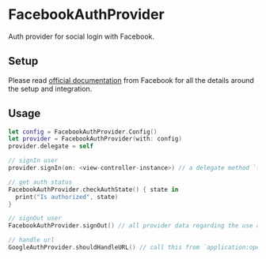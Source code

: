 # FacebookAuthProvider

Auth provider for social login with Facebook.

## Setup
Please read [official documentation](https://developers.facebook.com/docs/facebook-login/ios) from Facebook for all the details around the setup and integration.

## Usage

```swift
let config = FacebookAuthProvider.Config()
let provider = FacebookAuthProvider(with: config)
provider.delegate = self

// signIn user
provider.signIn(on: <view-controller-instance>) // a delegate method `facebookAuthProviderDidSignIn(with:` or `facebookAuthProviderDidFail(with:` is called

// get auth status
FacebookAuthProvider.checkAuthState() { state in
  print("Is authorized", state)
}

// signOut user
FacebookAuthProvider.signOut() // all provider data regarding the use auth is cleared at this point

// handle url
GoogleAuthProvider.shouldHandleURL() // call this from `application:openURL:options:` in UIApplicationDelegate
```
